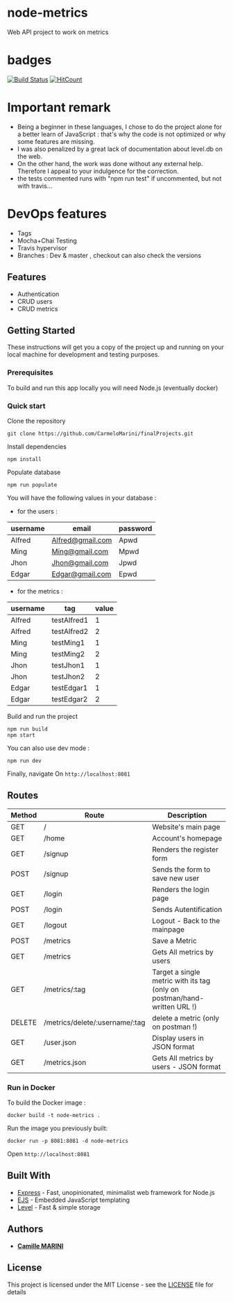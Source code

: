 # node-metrics
Web API project to work on metrics
# badges
[![Build Status](https://travis-ci.com/CarmeloMarini/finalProjects.svg?branch=master)](https://travis-ci.com/CarmeloMarini/finalProjects) 
[![HitCount](http://hits.dwyl.io/CarmeloMarini/finalProjects.svg)](http://hits.dwyl.io/CarmeloMarini/finalProjects)

# Important remark
- Being a beginner in these languages, I chose to do the project alone for a better learn of JavaScript : that's why the code is not optimized or why some features are missing. 
- I was also penalized by a great lack of documentation about level.db on the web.
- On the other hand, the work was done without any external help. Therefore I appeal to your indulgence for the correction.
- the tests commented runs with "npm run test" if uncommented, but not with travis...

# DevOps features 
- Tags 
- Mocha+Chai Testing 
- Travis hypervisor
- Branches : Dev & master , checkout can also check the versions 

## Features 

  * Authentication
  * CRUD users
  * CRUD metrics

## Getting Started

These instructions will get you a copy of the project up and running on your local machine for development and testing purposes.

### Prerequisites

To build and run this app locally you will need Node.js (eventually docker)

### Quick start

Clone the repository
```console
git clone https://github.com/CarmeloMarini/finalProjects.git
```

Install dependencies
```console
npm install
```

Populate database
```console
npm run populate
```

You will have the following values in your database  :

- for the users :

| username | email | password |
| - | - | - |
| Alfred | Alfred@gmail.com | Apwd |
| Ming | Ming@gmail.com | Mpwd |
| Jhon | Jhon@gmail.com | Jpwd |
| Edgar | Edgar@gmail.com | Epwd |


- for the metrics :

| username | tag | value |
| - | - | - |
| Alfred | testAlfred1 | 1 |
| Alfred | testAlfred2 | 2 |
| Ming | testMing1 | 1 |
| Ming | testMing2 | 2 |
| Jhon | testJhon1 | 1 |
| Jhon | testJhon2 | 2 |
| Edgar | testEdgar1 | 1 |
| Edgar | testEdgar2 | 2 |

Build and run the project
```console
npm run build
npm start
```

You can also use dev mode :
```console
npm run dev
```

Finally, navigate On `http://localhost:8081` 

## Routes

| Method | Route | Description |
| - | - | - |
| GET | / | Website's main page |
| GET | /home | Account's homepage |
| GET | /signup | Renders the register form |
| POST | /signup | Sends the form to save new user |
| GET | /login | Renders the login page |
| POST | /login | Sends Autentification |
| GET | /logout | Logout - Back to the mainpage |
| POST | /metrics | Save a Metric |
| GET | /metrics | Gets All metrics by users |
| GET | /metrics/:tag | Target a single metric with its tag (only on postman/hand-written URL !) |
| DELETE | /metrics/delete/:username/:tag | delete a metric (only on postman !)|
| GET | /user.json | Display users in JSON format |
| GET | /metrics.json | Gets All metrics by users - JSON format |




### Run in Docker

To build the Docker image :
```console
docker build -t node-metrics .
```

Run the image you previously built:
```console
docker run -p 8081:8081 -d node-metrics
```

Open `http://localhost:8081` 





## Built With

* [Express](https://expressjs.com/) - Fast, unopinionated, minimalist web framework for Node.js
* [EJS](https://ejs.co/) - Embedded JavaScript templating
* [Level](https://github.com/Level/level) - Fast & simple storage

## Authors

* [**Camille MARINI**](https://github.com/CarmeloMarini)

## License

This project is licensed under the MIT License - see the [LICENSE](LICENSE) file for details


